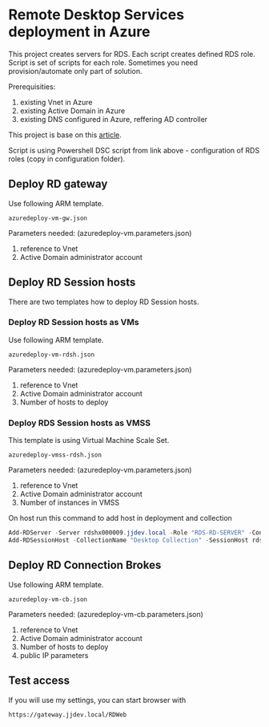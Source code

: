 # Remote Desktop Services deployment in Azure
This project creates servers for RDS. Each script creates defined RDS role.
Script is set of scripts for each role. Sometimes you need provision/automate only part of solution.

Prerequisities:
1. existing Vnet in Azure
2. existing Active Domain in Azure 
3. existing DNS configured in Azure, reffering AD controller

This project is base on this <a href="https://github.com/Azure/azure-quickstart-templates/tree/master/rds-deployment">article</a>.

Script is using Powershell DSC script from link above - configuration of RDS roles (copy in configuration folder).

## Deploy RD gateway
Use following ARM template.
```
azuredeploy-vm-gw.json
```
Parameters needed: (azuredeploy-vm.parameters.json)
1. reference to Vnet
2. Active Domain administrator account

## Deploy RD Session hosts
There are two templates how to deploy RD Session hosts. 

### Deploy RD Session hosts as VMs
Use following ARM template.
```
azuredeploy-vm-rdsh.json
```
Parameters needed: (azuredeploy-vm.parameters.json)
1. reference to Vnet
2. Active Domain administrator account
3. Number of hosts to deploy

### Deploy RDS Session hosts as VMSS
This template is using Virtual Machine Scale Set.
```
azuredeploy-vmss-rdsh.json
```
Parameters needed: (azuredeploy-vm.parameters.json)
1. reference to Vnet
2. Active Domain administrator account
3. Number of instances in VMSS

On host run this command to add host in deployment and collection
```powershell
Add-RDServer -Server rdshx000009.jjdev.local -Role "RDS-RD-SERVER" -ConnectionBroker broker.jjdev.local
Add-RDSessionHost -CollectionName "Desktop Collection" -SessionHost rdshx000009.jjdev.local -ConnectionBroker broker.jjdev.local
```

## Deploy RD Connection Brokes
Use following ARM template.
```
azuredeploy-vm-cb.json
```
Parameters needed: (azuredeploy-vm-cb.parameters.json)
1. reference to Vnet
2. Active Domain administrator account
3. Number of hosts to deploy
4. public IP parameters

## Test access
If you will use my settings, you can start browser with
```
https://gateway.jjdev.local/RDWeb
```
